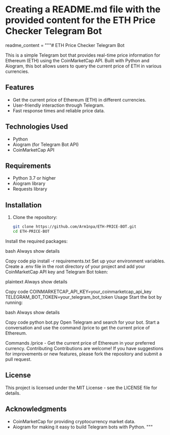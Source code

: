 # Creating a README.md file with the provided content for the ETH Price Checker Telegram Bot
readme_content = """# ETH Price Checker Telegram Bot

This is a simple Telegram bot that provides real-time price information for Ethereum (ETH) using the CoinMarketCap API. Built with Python and Aiogram, this bot allows users to query the current price of ETH in various currencies.

## Features

- Get the current price of Ethereum (ETH) in different currencies.
- User-friendly interaction through Telegram.
- Fast response times and reliable price data.

## Technologies Used

- Python
- Aiogram (for Telegram Bot API)
- CoinMarketCap API

## Requirements

- Python 3.7 or higher
- Aiogram library
- Requests library

## Installation

1. Clone the repository:

   ```bash
   git clone https://github.com/Arm1npa/ETH-PRICE-BOT.git
   cd ETH-PRICE-BOT
Install the required packages:

bash
Always show details

Copy code
pip install -r requirements.txt
Set up your environment variables. Create a .env file in the root directory of your project and add your CoinMarketCap API key and Telegram Bot token:

plaintext
Always show details

Copy code
COINMARKETCAP_API_KEY=your_coinmarketcap_api_key
TELEGRAM_BOT_TOKEN=your_telegram_bot_token
Usage
Start the bot by running:

bash
Always show details

Copy code
python bot.py
Open Telegram and search for your bot. Start a conversation and use the command /price to get the current price of Ethereum.

Commands
/price - Get the current price of Ethereum in your preferred currency.
Contributing
Contributions are welcome! If you have suggestions for improvements or new features, please fork the repository and submit a pull request.

## License
This project is licensed under the MIT License - see the LICENSE file for details.

## Acknowledgments
- CoinMarketCap for providing cryptocurrency market data.
- Aiogram for making it easy to build Telegram bots with Python. """
